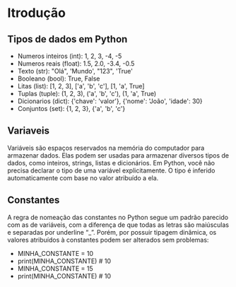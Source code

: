 # Itrodução 
## Tipos de dados em Python

- Numeros inteiros (int): 1, 2, 3, -4, -5
- Numeros reais (float): 1.5, 2.0, -3.4, -0.5
- Texto (str): "Olá", 'Mundo', "123", 'True'
- Booleano (bool): True, False
- Litas (list): [1, 2, 3], ['a', 'b', 'c'], [1, 'a', True]
- Tuplas (tuple): (1, 2, 3), ('a', 'b', 'c'), (1, 'a', True)
- Dicionarios (dict): {'chave': 'valor'}, {'nome': 'João', 'idade': 30}
- Conjuntos (set): {1, 2, 3}, {'a', 'b', 'c'}

## Variaveis
Variáveis são espaços reservados na memória do computador para armazenar dados. Elas podem ser usadas para armazenar diversos tipos de dados, como inteiros, strings, listas e dicionários.
Em Python, você não precisa declarar o tipo de uma variável explicitamente. O tipo é inferido automaticamente com base no valor atribuído a ela.

## Constantes
A regra de nomeação das constantes no Python segue um padrão parecido com as de variáveis, com a diferença de que todas as letras são maiúsculas e separadas por underline “_”. Porém, por possuir tipagem dinâmica, os valores atribuídos à constantes podem ser alterados sem problemas: 

- MINHA_CONSTANTE = 10 
- print(MINHA_CONSTANTE) # 10 
- MINHA_CONSTANTE = 15 
- print(MINHA_CONSTANTE) # 10
